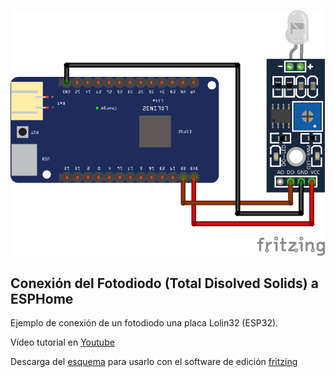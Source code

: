 ![Esquema](esquema.png)

 ## Conexión del Fotodiodo (Total Disolved Solids) a ESPHome

Ejemplo de conexión de un fotodiodo una placa Lolin32 (ESP32).

Vídeo tutorial en [Youtube](https://youtu.be/-ZPVcZquZpc)

Descarga del [esquema](esquema.fzz) para usarlo con el software de edición [fritzing](https://fritzing.org/)
